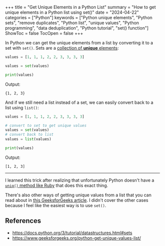 +++
title = "Get Unique Elements in a Python List"
summary = "How to get unique elements in a Python list using set()"
date = "2024-04-22"
categories = ["Python"]
keywords = ["Python unique elements", "Python sets", "remove duplicates", "Python list", "unique values", "Python programming", "data deduplication", "Python tutorial", "set() function"]
ShowToc = false
TocOpen = false
+++

In Python we can get the unique elements from a list by converting it to a set with `set()`. Sets are a [collection of **unique** elements](https://docs.python.org/3/tutorial/datastructures.html#sets):

```python
values = [1, 1, 1, 2, 2, 3, 3, 3, 3]

values = set(values)

print(values)
```

Output:

```
{1, 2, 3}
```

And if we still need a list instead of a set, we can easily convert back to a list using `list()`:

```python
values = [1, 1, 1, 2, 2, 3, 3, 3, 3]

# convert to set to get unique values
values = set(values)
# convert back to list
values = list(values)

print(values)
```

Output:

```
[1, 2, 3]
```

---

I learned this trick after realizing that unfortunately Python doesn't have a [`uniq()` method like Ruby](https://apidock.com/ruby/Array/uniq) that does this exact thing.

There's also other ways of getting unique values from a list that you can read about in [this GeeksforGeeks article](https://www.geeksforgeeks.org/python-get-unique-values-list/). I didn't cover the other cases because I feel like the easiest way is to use `set()`.

## References
- https://docs.python.org/3/tutorial/datastructures.html#sets
- https://www.geeksforgeeks.org/python-get-unique-values-list/
